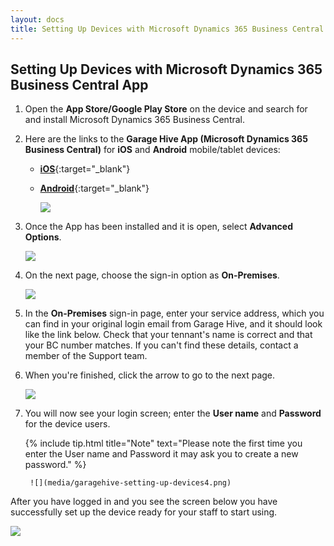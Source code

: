 ```yaml
---
layout: docs
title: Setting Up Devices with Microsoft Dynamics 365 Business Central App   
---
```


## Setting Up Devices with Microsoft Dynamics 365 Business Central App
1. Open the **App Store/Google Play Store** on the device and search for and install Microsoft Dynamics 365 Business Central.
2. Here are the links to the **Garage Hive App (Microsoft Dynamics 365 Business Central)** for **iOS** and **Android** mobile/tablet devices:
    * [**iOS**](https://apps.apple.com/sg/app/dynamics-365-business-central/id1093325047){:target="_blank"}   
    * [**Android**](https://play.google.com/store/apps/details?id=com.microsoft.dynamics.ProjectMadeira&hl=en_GB){:target="_blank"}

      ![](media/garagehive-setting-up-devices1.png)

3. Once the App has been installed and it is open, select **Advanced Options**.

   ![](media/garagehive-setting-up-devices2.png)

4. On the next page, choose the sign-in option as **On-Premises**.

   ![](media/garagehive-setting-up-devices6.png)

5. In the **On-Premises** sign-in page, enter your service address, which you can find in your original login email from Garage Hive, and it should look like the link below. Check that your tennant's name is correct and that your BC number matches. If you can't find these details, contact a member of the Support team.
6. When you're finished, click the arrow to go to the next page.

   ![](media/garagehive-setting-up-devices3.png)

7. You will now see your login screen; enter the **User name** and **Password** for the device users. 

      {% include tip.html title="Note" text="Please note the first time you enter the User name and Password it may ask you to create a new password." %} 

        ![](media/garagehive-setting-up-devices4.png)

After you have logged in and you see the screen below you have successfully set up the device ready for your staff to start using. 

![](media/garagehive-setting-up-devices5.png)









 
